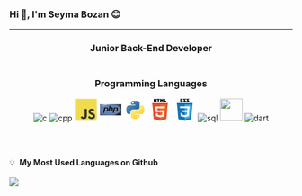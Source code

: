 ### Hi 👋, I'm Seyma Bozan 😊
<hr>
<h3 align="center"><b>Junior Back-End Developer</b></h3>

<h3 align="center"><br>Programming Languages</h3>

<p align="center">
<img src="https://raw.githubusercontent.com/jmnote/z-icons/master/svg/c.svg" alt="c" width="40" height="40"/>
<img src="https://raw.githubusercontent.com/jmnote/z-icons/master/svg/cpp.svg" alt="cpp" width="40" height="40"/>
<img src="https://raw.githubusercontent.com/devicons/devicon/master/icons/javascript/javascript-original.svg" alt="javascript" width="40" height="40"/>
<img src="https://raw.githubusercontent.com/devicons/devicon/master/icons/php/php-original.svg" alt="php" width="40" height="40"/>
<img src="https://raw.githubusercontent.com/devicons/devicon/master/icons/python/python-original.svg" alt="python" width="40" height="40"/>
<img src="https://raw.githubusercontent.com/devicons/devicon/master/icons/html5/html5-original-wordmark.svg" alt="html5" width="40" height="40"/>
<img src="https://raw.githubusercontent.com/devicons/devicon/master/icons/css3/css3-original-wordmark.svg" alt="css" width="40" height="40"/>
<img src="https://www.svgrepo.com/show/303229/microsoft-sql-server-logo.svg" alt="sql" width="40" height="40"/>
<img src="https://raw.githubusercontent.com/hussainweb/hussainweb/main/icons/flutter.png" width="40" height="40"/>
<img src="https://raw.githubusercontent.com/hussainweb/hussainweb/main/icons/dartlang.png" alt="dart" width="40" height="40"/>
</p>

<br><br>
  
:bulb:&nbsp; <b>My Most Used Languages on Github</b> <br><br>
<img src="https://github-readme-stats.vercel.app/api/top-langs/?username=seymabozan&layout=compact" >

